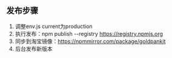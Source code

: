 ## 发布步骤
1. 调整env.js current为production
2. 执行发布：npm publish --registry https://registry.npmjs.org
3. 同步到淘宝镜像：https://npmmirror.com/package/goldpankit
4. 后台发布新版本
